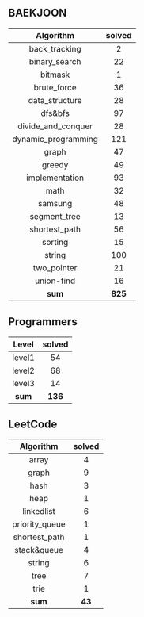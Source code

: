 ## BAEKJOON <a href="https://www.acmicpc.net/user/ki9014" target="_blank"><img src=https://static.solved.ac/tier_small/18.svg width="15"/></a>
|    Algorithm    | solved |
| :-------------: | :----: |
|back_tracking|2|
|binary_search|22|
|bitmask|1|
|brute_force|36|
|data_structure|28|
|dfs&bfs|97|
|divide_and_conquer|28|
|dynamic_programming|121|
|graph|47|
|greedy|49|
|implementation|93|
|math|32|
|samsung|48|
|segment_tree|13|
|shortest_path|56|
|sorting|15|
|string|100|
|two_pointer|21|
|union-find|16|
| **sum** | **825**|

## Programmers
|    Level    | solved |
| :-------------: | :----: |
|level1|54|
|level2|68|
|level3|14|
| **sum** | **136**|

## LeetCode
|    Algorithm    | solved |
| :-------------: | :----: |
|array|4|
|graph|9|
|hash|3|
|heap|1|
|linkedlist|6|
|priority_queue|1|
|shortest_path|1|
|stack&queue|4|
|string|6|
|tree|7|
|trie|1|
| **sum** | **43**|
